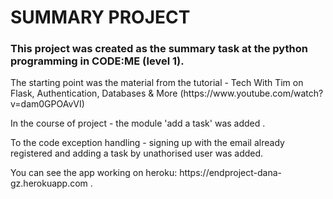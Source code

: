 <h1> SUMMARY PROJECT </h1>

<h3>This project was created as the summary task at the python programming in CODE:ME (level 1).</h3>
  
<p>The starting point was the  material from the tutorial - Tech With Tim on Flask, Authentication, Databases & More
(https://www.youtube.com/watch?v=dam0GPOAvVI)</p>

<p>In the course of project - the module 'add a task' was added .</p>

<p>To the code exception handling - signing up with the email already registered and adding a task by unathorised user was added.  </p>


<p>You can see the app working on heroku: https://endproject-dana-gz.herokuapp.com . </p>
